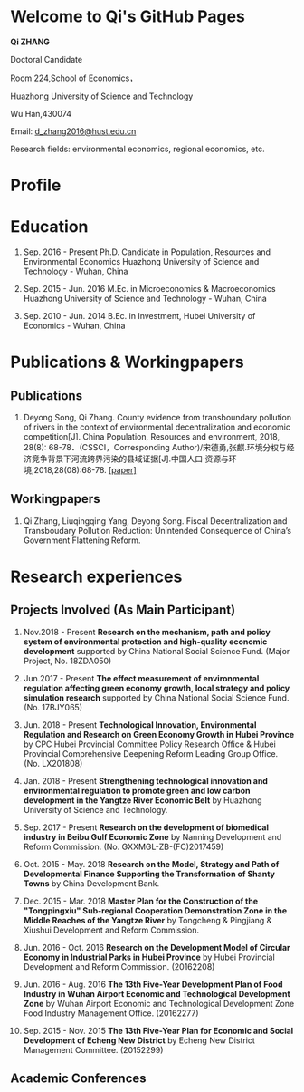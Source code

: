 # Welcome to Qi's GitHub Pages
**Qi ZHANG**

Doctoral Candidate

Room 224,School of Economics，

Huazhong University of Science and Technology

Wu Han,430074

Email: d_zhang2016@hust.edu.cn

Research fields: environmental economics, regional economics, etc.

# Profile

# Education
 
1. Sep. 2016 - Present        Ph.D. Candidate in Population, Resources and Environmental Economics  Huazhong University of Science and Technology - Wuhan, China 

1. Sep. 2015 - Jun. 2016    M.Ec. in Microeconomics & Macroeconomics  Huazhong University of Science and Technology - Wuhan, China

1. Sep. 2010 - Jun. 2014    B.Ec. in Investment, Hubei University of Economics - Wuhan, China 


# Publications & Workingpapers
## Publications
1. Deyong Song, Qi Zhang. County evidence from transboundary pollution of rivers in the context of environmental decentralization and economic competition[J]. China Population, Resources and environment, 2018, 28(8): 68-78．(CSSCI，Corresponding Author)/宋德勇,张麒.环境分权与经济竞争背景下河流跨界污染的县域证据[J].中国人口·资源与环境,2018,28(08):68-78. [[paper]](http://kns.cnki.net/KCMS/detail/detail.aspx?dbcode=CJFQ&dbname=CJFDLAST2018&filename=ZGRZ201808008&uid=WEEvREcwSlJHSldRa1FhdXNXaEd2UnVvNXVVNFR1VkJObHViaExkYmpHQT0=$9A4hF_YAuvQ5obgVAqNKPCYcEjKensW4IQMovwHtwkF4VYPoHbKxJw!!&v=MTE2MTMzcVRyV00xRnJDVVJMT2ZZdVptRnkzblY3cktQeXJaZExHNEg5bk1wNDlGYklSOGVYMUx1eFlTN0RoMVQ=)

## Workingpapers
1. Qi Zhang, Liuqingqing Yang, Deyong Song. Fiscal Decentralization and Transboudary Pollution Reduction: Unintended Consequence of China’s Government Flattening Reform. 



# Research experiences
## Projects Involved (As Main Participant)
1. Nov.2018 - Present  **Research on the mechanism, path and policy system of environmental protection and high-quality economic development** supported by China National Social Science Fund. (Major Project, No. 18ZDA050) 
1. Jun.2017 - Present  **The effect measurement of environmental regulation affecting green economy growth, local strategy and policy simulation research** supported by China National Social Science Fund. (No. 17BJY065)

1. Jun. 2018 - Present **Technological Innovation, Environmental Regulation and Research on Green Economy Growth in Hubei Province** by CPC Hubei Provincial Committee Policy Research Office & Hubei Provincial Comprehensive Deepening Reform Leading Group Office. (No. LX201808)

1. Jan. 2018 - Present   **Strengthening technological innovation and environmental regulation to promote green and low carbon development in the Yangtze River Economic Belt** by Huazhong University of Science and Technology.

1. Sep. 2017 - Present   **Research on the development of biomedical industry in Beibu Gulf Economic Zone** by Nanning Development and Reform Commission. (No. GXXMGL-ZB-(FC)2017459)

1. Oct. 2015 - May. 2018  **Research on the Model, Strategy and Path of Developmental Finance Supporting the Transformation of Shanty Towns** by China Development Bank.

1. Dec. 2015 - Mar. 2018  **Master Plan for the Construction of the "Tongpingxiu" Sub-regional Cooperation Demonstration Zone in the Middle Reaches of the Yangtze River** by Tongcheng & Pingjiang & Xiushui Development and Reform Commission.

1. Jun. 2016 - Oct. 2016         **Research on the Development Model of Circular Economy in Industrial Parks in Hubei Province** by Hubei Provincial Development and Reform Commission. (20162208)

1. Jun. 2016 - Aug. 2016        **The 13th Five-Year Development Plan of Food Industry in Wuhan Airport Economic and Technological Development Zone** by Wuhan Airport Economic and Technological Development Zone Food Industry Management Office. (20162277)

1. Sep. 2015 - Nov. 2015        **The 13th Five-Year Plan for Economic and Social Development of Echeng New District** by Echeng New District Management Committee. (20152299)


## Academic Conferences



